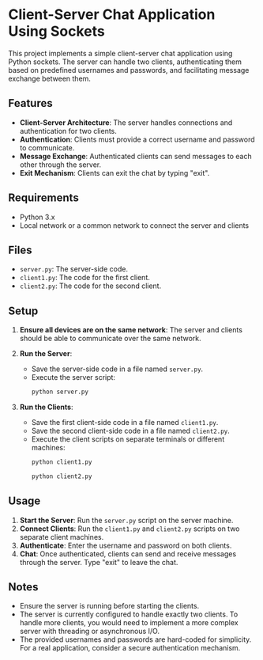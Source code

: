 # Client-Server Chat Application Using Sockets

This project implements a simple client-server chat application using Python sockets. The server can handle two clients, authenticating them based on predefined usernames and passwords, and facilitating message exchange between them.

## Features

- **Client-Server Architecture**: The server handles connections and authentication for two clients.
- **Authentication**: Clients must provide a correct username and password to communicate.
- **Message Exchange**: Authenticated clients can send messages to each other through the server.
- **Exit Mechanism**: Clients can exit the chat by typing "exit".

## Requirements

- Python 3.x
- Local network or a common network to connect the server and clients

## Files

- `server.py`: The server-side code.
- `client1.py`: The code for the first client.
- `client2.py`: The code for the second client.

## Setup

1. **Ensure all devices are on the same network**: The server and clients should be able to communicate over the same network.

2. **Run the Server**:
   - Save the server-side code in a file named `server.py`.
   - Execute the server script:
     ```sh
     python server.py
     ```

3. **Run the Clients**:
   - Save the first client-side code in a file named `client1.py`.
   - Save the second client-side code in a file named `client2.py`.
   - Execute the client scripts on separate terminals or different machines:
     ```sh
     python client1.py
     ```
     ```sh
     python client2.py
     ```

## Usage

1. **Start the Server**: Run the `server.py` script on the server machine.
2. **Connect Clients**: Run the `client1.py` and `client2.py` scripts on two separate client machines.
3. **Authenticate**: Enter the username and password on both clients. 
4. **Chat**: Once authenticated, clients can send and receive messages through the server. Type "exit" to leave the chat.

## Notes

- Ensure the server is running before starting the clients.
- The server is currently configured to handle exactly two clients. To handle more clients, you would need to implement a more complex server with threading or asynchronous I/O.
- The provided usernames and passwords are hard-coded for simplicity. For a real application, consider a secure authentication mechanism.

